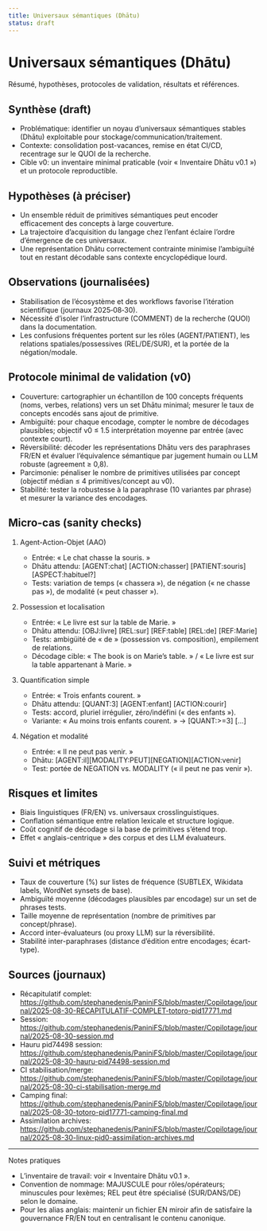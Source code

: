 ```yaml
---
title: Universaux sémantiques (Dhātu)
status: draft
---
```


# Universaux sémantiques (Dhātu)

Résumé, hypothèses, protocoles de validation, résultats et références.

## Synthèse (draft)

- Problématique: identifier un noyau d’universaux sémantiques stables (Dhātu) exploitable pour stockage/communication/traitement.
- Contexte: consolidation post-vacances, remise en état CI/CD, recentrage sur le QUOI de la recherche.
 - Cible v0: un inventaire minimal praticable (voir « Inventaire Dhātu v0.1 ») et un protocole reproductible.

## Hypothèses (à préciser)

- Un ensemble réduit de primitives sémantiques peut encoder efficacement des concepts à large couverture.
- La trajectoire d’acquisition du langage chez l’enfant éclaire l’ordre d’émergence de ces universaux.
 - Une représentation Dhātu correctement contrainte minimise l’ambiguïté tout en restant décodable sans contexte encyclopédique lourd.

## Observations (journalisées)

- Stabilisation de l’écosystème et des workflows favorise l’itération scientifique (journaux 2025‑08‑30).
- Nécessité d’isoler l’infrastructure (COMMENT) de la recherche (QUOI) dans la documentation.
 - Les confusions fréquentes portent sur les rôles (AGENT/PATIENT), les relations spatiales/possessives (REL/DE/SUR), et la portée de la négation/modale.

## Protocole minimal de validation (v0)

- Couverture: cartographier un échantillon de 100 concepts fréquents (noms, verbes, relations) vers un set Dhātu minimal; mesurer le taux de concepts encodés sans ajout de primitive.
- Ambiguïté: pour chaque encodage, compter le nombre de décodages plausibles; objectif v0 ≤ 1.5 interprétation moyenne par entrée (avec contexte court).
- Réversibilité: décoder les représentations Dhātu vers des paraphrases FR/EN et évaluer l’équivalence sémantique par jugement humain ou LLM robuste (agreement ≥ 0,8).
- Parcimonie: pénaliser le nombre de primitives utilisées par concept (objectif médian ≤ 4 primitives/concept au v0).
 - Stabilité: tester la robustesse à la paraphrase (10 variantes par phrase) et mesurer la variance des encodages.

## Micro-cas (sanity checks)

1) Agent-Action-Objet (AAO)
	- Entrée: « Le chat chasse la souris. »
	- Dhātu attendu: [AGENT:chat] [ACTION:chasser] [PATIENT:souris] [ASPECT:habituel?]
	- Tests: variation de temps (« chassera »), de négation (« ne chasse pas »), de modalité (« peut chasser »).

2) Possession et localisation
	- Entrée: « Le livre est sur la table de Marie. »
	- Dhātu attendu: [OBJ:livre] [REL:sur] [REF:table] [REL:de] [REF:Marie]
	- Tests: ambigüité de « de » (possession vs. composition), empilement de relations.
	- Décodage cible: « The book is on Marie’s table. » / « Le livre est sur la table appartenant à Marie. »

3) Quantification simple
	- Entrée: « Trois enfants courent. »
	- Dhātu attendu: [QUANT:3] [AGENT:enfant] [ACTION:courir]
	- Tests: accord, pluriel irrégulier, zéro/indéfini (« des enfants »).
	- Variante: « Au moins trois enfants courent. » → [QUANT:>=3] [...]

4) Négation et modalité
	- Entrée: « Il ne peut pas venir. »
	- Dhātu: [AGENT:il][MODALITY:PEUT][NEGATION][ACTION:venir]
	- Test: portée de NEGATION vs. MODALITY (« il peut ne pas venir »).

## Risques et limites

- Biais linguistiques (FR/EN) vs. universaux crosslinguistiques.
- Conflation sémantique entre relation lexicale et structure logique.
- Coût cognitif de décodage si la base de primitives s’étend trop.
 - Effet « anglais-centrique » des corpus et des LLM évaluateurs.

## Suivi et métriques

- Taux de couverture (%) sur listes de fréquence (SUBTLEX, Wikidata labels, WordNet synsets de base).
- Ambiguïté moyenne (décodages plausibles par encodage) sur un set de phrases tests.
- Taille moyenne de représentation (nombre de primitives par concept/phrase).
- Accord inter-évaluateurs (ou proxy LLM) sur la réversibilité.
 - Stabilité inter-paraphrases (distance d’édition entre encodages; écart-type).

## Sources (journaux)

- Récapitulatif complet: https://github.com/stephanedenis/PaniniFS/blob/master/Copilotage/journal/2025-08-30-RECAPITULATIF-COMPLET-totoro-pid17771.md
- Session: https://github.com/stephanedenis/PaniniFS/blob/master/Copilotage/journal/2025-08-30-session.md
- Hauru pid74498 session: https://github.com/stephanedenis/PaniniFS/blob/master/Copilotage/journal/2025-08-30-hauru-pid74498-session.md
- CI stabilisation/merge: https://github.com/stephanedenis/PaniniFS/blob/master/Copilotage/journal/2025-08-30-ci-stabilisation-merge.md
- Camping final: https://github.com/stephanedenis/PaniniFS/blob/master/Copilotage/journal/2025-08-30-totoro-pid17771-camping-final.md
- Assimilation archives: https://github.com/stephanedenis/PaniniFS/blob/master/Copilotage/journal/2025-08-30-linux-pid0-assimilation-archives.md

---

Notes pratiques
- L’inventaire de travail: voir « Inventaire Dhātu v0.1 ».
- Convention de nommage: MAJUSCULE pour rôles/opérateurs; minuscules pour lexèmes; REL peut être spécialisé (SUR/DANS/DE) selon le domaine.
- Pour les alias anglais: maintenir un fichier EN miroir afin de satisfaire la gouvernance FR/EN tout en centralisant le contenu canonique.
